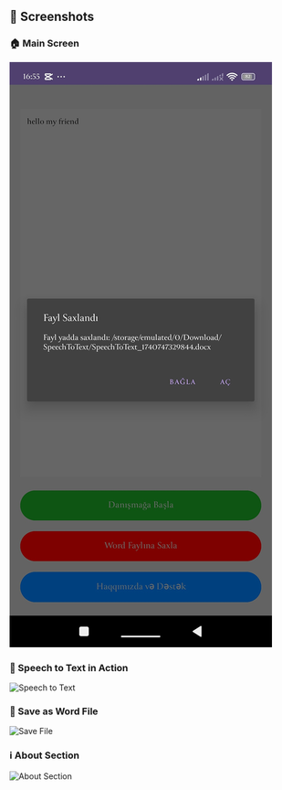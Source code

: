 ## 📸 Screenshots

### 🏠 Main Screen  
![Main Screen](IMG_20250228_170413.jpg)

### 🎤 Speech to Text in Action  
![Speech to Text](screenshots/speech_to_text.png)

### 💾 Save as Word File  
![Save File](screenshots/save_file.png)

### ℹ️ About Section  
![About Section](screenshots/about_section.png)
